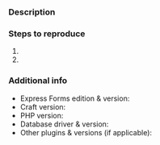 ### Description



### Steps to reproduce

1.
2.

### Additional info

- Express Forms edition & version:
- Craft version:
- PHP version:
- Database driver & version:
- Other plugins & versions (if applicable):